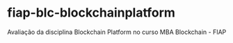 # fiap-blc-blockchainplatform
Avaliação da disciplina Blockchain Platform no curso MBA Blockchain - FIAP
